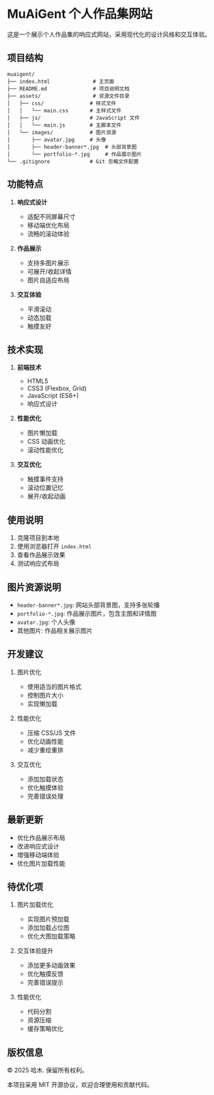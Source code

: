 # MuAiGent 个人作品集网站

这是一个展示个人作品集的响应式网站，采用现代化的设计风格和交互体验。

## 项目结构

```
muaigent/
├── index.html              # 主页面
├── README.md               # 项目说明文档
├── assets/                 # 资源文件目录
│   ├── css/               # 样式文件
│   │   └── main.css       # 主样式文件
│   ├── js/                # JavaScript 文件
│   │   └── main.js        # 主脚本文件
│   └── images/            # 图片资源
│       ├── avatar.jpg     # 头像
│       ├── header-banner*.jpg  # 头部背景图
│       └── portfolio-*.jpg     # 作品展示图片
└── .gitignore             # Git 忽略文件配置
```

## 功能特点

1. **响应式设计**
   - 适配不同屏幕尺寸
   - 移动端优化布局
   - 流畅的滚动体验

2. **作品展示**
   - 支持多图片展示
   - 可展开/收起详情
   - 图片自适应布局

3. **交互体验**
   - 平滑滚动
   - 动态加载
   - 触摸友好

## 技术实现

1. **前端技术**
   - HTML5
   - CSS3 (Flexbox, Grid)
   - JavaScript (ES6+)
   - 响应式设计

2. **性能优化**
   - 图片懒加载
   - CSS 动画优化
   - 滚动性能优化

3. **交互优化**
   - 触摸事件支持
   - 滚动位置记忆
   - 展开/收起动画

## 使用说明

1. 克隆项目到本地
2. 使用浏览器打开 `index.html`
3. 查看作品展示效果
4. 测试响应式布局

## 图片资源说明

- `header-banner*.jpg`: 网站头部背景图，支持多张轮播
- `portfolio-*.jpg`: 作品展示图片，包含主图和详情图
- `avatar.jpg`: 个人头像
- 其他图片: 作品相关展示图片

## 开发建议

1. 图片优化
   - 使用适当的图片格式
   - 控制图片大小
   - 实现懒加载

2. 性能优化
   - 压缩 CSS/JS 文件
   - 优化动画性能
   - 减少重绘重排

3. 交互优化
   - 添加加载状态
   - 优化触摸体验
   - 完善错误处理

## 最新更新

- 优化作品展示布局
- 改进响应式设计
- 增强移动端体验
- 优化图片加载性能

## 待优化项

1. 图片加载优化
   - 实现图片预加载
   - 添加加载占位图
   - 优化大图加载策略

2. 交互体验提升
   - 添加更多动画效果
   - 优化触摸反馈
   - 完善错误提示

3. 性能优化
   - 代码分割
   - 资源压缩
   - 缓存策略优化

## 版权信息
© 2025 哈木. 保留所有权利。

本项目采用 MIT 开源协议，欢迎合理使用和贡献代码。 